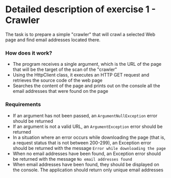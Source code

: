 # Detailed description of exercise 1 - Crawler 
The task is to prepare a simple "crawler" that will crawl a selected Web page and find email addresses located there.

### How does it work?
- The program receives a single argument, which is the URL of the page that will be the target of the scan of the "crawler"
- Using the HttpClient class, it executes an HTTP GET request and retrieves the source code of the web page
- Searches the content of the page and prints out on the console all the email addresses that were found on the page

### Requirements 
- If an argument has not been passed, an `ArgumentNullException` error should be returned
- If an argument is not a valid URL, an `ArgumentException` error should be returned
- In a situation where an error occurs while downloading the page (that is, a request status that is not between 200-299), an Exception error should be returned with the message `Error while downloading the page`
- When no email addresses have been found, an Exception error should be returned with the message `No email addresses found`
- When email addresses have been found, they should be displayed on the console. The application should return only unique email addresses